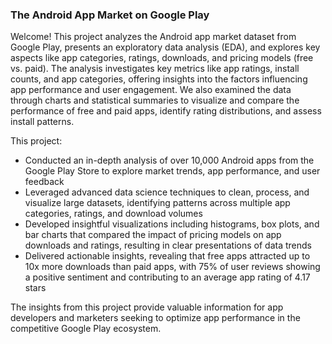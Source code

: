 ### The Android App Market on Google Play

Welcome! This project analyzes the Android app market dataset from Google Play, presents an exploratory data analysis (EDA), and explores key aspects like app categories, ratings, downloads, and pricing models (free vs. paid). The analysis investigates key metrics like app ratings, install counts, and app categories, offering insights into the factors influencing app performance and user engagement. We also examined the data through charts and statistical summaries to visualize and compare the performance of free and paid apps, identify rating distributions, and assess install patterns.

This project:
- Conducted an in-depth analysis of over 10,000 Android apps from the Google Play Store to explore market trends, app performance, and user feedback
- Leveraged advanced data science techniques to clean, process, and visualize large datasets, identifying patterns across multiple app categories, ratings, and download volumes
- Developed insightful visualizations including histograms, box plots, and bar charts that compared the impact of pricing models on app downloads and ratings, resulting in clear presentations of data trends
- Delivered actionable insights, revealing that free apps attracted up to 10x more downloads than paid apps, with 75% of user reviews showing a positive sentiment and contributing to an average app rating of 4.17 stars

The insights from this project provide valuable information for app developers and marketers seeking to optimize app performance in the competitive Google Play ecosystem.
